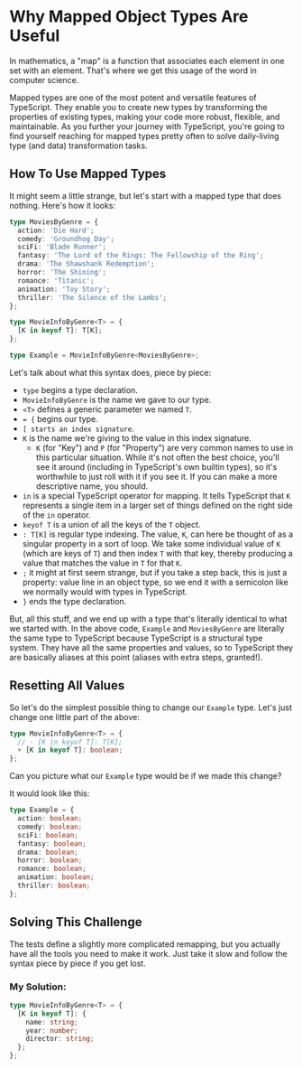 # Why Mapped Object Types Are Useful

In mathematics, a "map" is a function that associates each element in one set with an element. That's where we get this usage of the word in computer science.

Mapped types are one of the most potent and versatile features of TypeScript. They enable you to create new types by transforming the properties of existing types, making your code more robust, flexible, and maintainable. As you further your journey with TypeScript, you're going to find yourself reaching for mapped types pretty often to solve daily-living type (and data) transformation tasks.

## How To Use Mapped Types

It might seem a little strange, but let's start with a mapped type that does nothing. Here's how it looks:

```typescript
type MoviesByGenre = {
  action: 'Die Hard';
  comedy: 'Groundhog Day';
  sciFi: 'Blade Runner';
  fantasy: 'The Lord of the Rings: The Fellowship of the Ring';
  drama: 'The Shawshank Redemption';
  horror: 'The Shining';
  romance: 'Titanic';
  animation: 'Toy Story';
  thriller: 'The Silence of the Lambs';
};

type MovieInfoByGenre<T> = {
  [K in keyof T]: T[K];
};

type Example = MovieInfoByGenre<MoviesByGenre>;
```

Let's talk about what this syntax does, piece by piece:

- `type` begins a type declaration.
- `MovieInfoByGenre` is the name we gave to our type.
- `<T>` defines a generic parameter we named `T`.
- `= {` begins our type.
- `[ starts an index signature`.
- `K` is the name we're giving to the value in this index signature.
  - `K` (for "Key") and `P` (for "Property") are very common names to use in this particular situation. While it's not often the best choice, you'll see it around (including in TypeScript's own builtin types), so it's worthwhile to just roll with it if you see it. If you can make a more descriptive name, you should.
- `in` is a special TypeScript operator for mapping. It tells TypeScript that `K` represents a single item in a larger set of things defined on the right side of the `in` operator.
- `keyof T` is a union of all the keys of the `T` object.
- `: T[K]` is regular type indexing. The value, `K`, can here be thought of as a singular property in a sort of loop. We take some individual value of `K` (which are keys of `T`) and then index `T` with that key, thereby producing a value that matches the value in `T` for that `K`.
- `;` it might at first seem strange, but if you take a step back, this is just a property: value line in an object type, so we end it with a semicolon like we normally would with types in TypeScript.
- `}` ends the type declaration.

But, all this stuff, and we end up with a type that's literally identical to what we started with. In the above code, `Example` and `MoviesByGenre` are literally the same type to TypeScript because TypeScript is a structural type system. They have all the same properties and values, so to TypeScript they are basically aliases at this point (aliases with extra steps, granted!).

## Resetting All Values

So let's do the simplest possible thing to change our `Example` type. Let's just change one little part of the above:

```typescript
type MovieInfoByGenre<T> = {
  // - [K in keyof T]: T[K];
  + [K in keyof T]: boolean;
};
```

Can you picture what our `Example` type would be if we made this change?

It would look like this:

```typescript
type Example = {
  action: boolean;
  comedy: boolean;
  sciFi: boolean;
  fantasy: boolean;
  drama: boolean;
  horror: boolean;
  romance: boolean;
  animation: boolean;
  thriller: boolean;
};
```

## Solving This Challenge

The tests define a slightly more complicated remapping, but you actually have all the tools you need to make it work. Just take it slow and follow the syntax piece by piece if you get lost.

### My Solution:

```typescript
type MovieInfoByGenre<T> = {
  [K in keyof T]: {
    name: string;
    year: number;
    director: string;
  };
};
